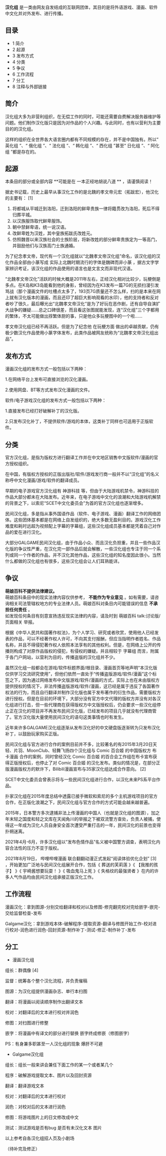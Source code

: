 **汉化组** 是一类由网友自发结成的互联网团体，其目的是将外语游戏、漫画、软件中文化并对外发布、进行传播。

##  目录

  * 1  简介 
  * 2  起源 
  * 3  发布方式 
  * 4  分类 
  * 5  争议 
  * 6  工作流程 
  * 7  分工 
  * 8  注释与外部链接 

##  简介

汉化组大多为非营利组织，在无偿工作的同时，可能还需要自费解决服务器维护等问题。他们制作汉化版只是因为对作品的个人兴趣。与此同时，也有以营利为主要目的的汉化组。

这样的组织在全世界各大语言圈内都有不同规模的存在，并不是中国独有。所以“  英化组  ”、“  俄化组  ”、“  法化组  ”、“  韩化组  ”、“
西化组  ”甚至“  日化组  ”、“  阿化组  ”都是存在的。

##  起源

本条目的部分或全部内容 **可能是在 一本正经地胡说八道  ** ，请谨慎阅读！

据史书记载，历史上最早从事汉化工作的是北魏的孝文帝元宏（拓跋宏），他汉化的主要有：  [1]

  1. 将都城从平城迁到洛阳，迁到洛阳的鲜卑贵族一律将籍贯改为洛阳，死后不得归葬平城。 
  2. 以汉族服饰取代鲜卑服饰。 
  3. 朝中禁鲜卑语，统一说汉语。 
  4. 改鲜卑姓为汉姓，其中皇族拓跋氏改姓元。 
  5. 仿照魏晋以来汉族社会的士族阶层，将新改姓的部分鲜卑贵族定为一等高门，并鼓励他们与汉族高门士族通婚。 

为了纪念孝文帝，现代有一个汉化组就以“北魏孝文帝汉化组”命名，该汉化组的汉化作品全部由小篆写成  实际上北魏时期流行的字体是魏碑而非小篆
，据古文字学家辨识考证，该汉化组的作品使用的语言也是文言文而非现代汉语。

“北魏孝文帝汉化”活跃的时候大概是2011年左右，正经汉化相对比较少，玩梗倒是多点。在K岛和K3岛能看到他的身影，曾经因为在K3发布一篇7G的无损扫漫引发骂战（那个漫画文件的吐槽点太多了，193页7G质量还不怎么样，扫的是本来在网上就有汉化版本的漫画，而且还印了超巨大影响观看的水印），他的支持者和反对者吵了很久，最后曝光出“北魏孝文帝汉化”是为了好玩在恶作剧，还有自导自演扩大战争的嫌疑……总之口碑很差，而且看这张图就能发现，连“汉化组”三个字都用的繁体，不太可能做出㨃繁体厨的事，只是他众多玩梗图中的一个啦……

孝文帝汉化组已经不再活跃。但是为了纪念他  在玩梗方面  做出的卓越贡献，仍有极少数汉化作品使用小篆字体发布，此类作品被网友统称为“北魏孝文帝汉化组出品”。

##  发布方式

漫画汉化组的发布方式一般包括以下两种：

1.在网络平台上发布可直接浏览的汉化漫画。

2.使用网盘、BT等方式发布汉化漫画的文件。

软件/电子游戏汉化组的发布方式一般包括以下两种：

1.直接发布已经打好破解补丁的汉化版。

2.只发布汉化补丁，不提供软件/游戏的本体，这类补丁同样也可适用于正版软件。

##  分类

官方汉化组，是指为版权方进行翻译工作并在中文地区销售中文版软件/漫画的官方授权组织。

在中国，有版权方授权的正版出版社/软件/游戏发行商一般并不以“汉化组”的名义称呼中文化漫画/游戏/软件的翻译成员。

早期的电子游戏官方汉化组有  神游科技
等，但由于大陆游戏机禁令，神游科技的作品大部分都未在大陆发布。近年来，在电子游戏中文化的浪潮和大陆游戏机解禁的背景之下，以索尼“SCET中文化委员会”为首的官方汉化组也逐渐增多。

民间汉化组，多是指从事外国语作品（软件、电子游戏、漫画）翻译工作的网络团体。这些团体基本都是在网络上自发组织的，绝大多数无盈利目的。游戏汉化工作难度和耗时远超为视频配上字幕的字幕组，这些汉化组成员基本都是凭着自己对作品的爱在进行汉化。

大部分GALGAME民间汉化组，由于作品小众、而且汉化负担重，并且一些作品汉化版的争议性严重，在汉化完一部作品后就会解散，一些汉化组也专注于同一个系列或同一个作者的作品，并不汉化其他作品，这些汉化组的知名度因此很小。当然什么都做的汉化组也有很多，这些汉化组会让人们耳熟能详。

##  争议

**萌娘百科不提供法律建议。**  
萌娘百科条目中的现实法律内容仅供参考， **不能作为专业意见** 。如有需要，请咨询相关司法管辖权地方的专业法律人员。萌娘百科对条目内可能错误的信息
**不承担任何责任** 。  
如发现任何条目有刻意宣扬违反现实法律的内容，请及时到  萌娘百科 talk:讨论版/页面相关  举报。

根据《中华人民共和国著作权法》，为个人学习、研究或者欣赏，使用他人已经发表的作品，可以不经著作权人许可，不向其支付报酬，但应当指明作者姓名、作品名称，并且不得侵犯著作权人依照本法享有的其他权利。但是，在网络上公开的传播则构成了对原作品版权的侵犯，有侵权的嫌疑。并且相较于
字幕组  而言，附属于各门户网站，以营利为目的，传播盗版的汉化组并不少。

虽然汉化组一般都会在游戏/软件标题界面/根目录、漫画首页等地声明“本汉化版仅供学习交流研究使用”，但他们依然一直处于“传播盗版游戏/软件/漫画”这个标签之下，因为通过网络发布中文版游戏/软件/漫画的方式，实际上也在未由版权方提供授权的情况下，非法传播盗版游戏/软件/漫画，这已经是属于违反了各国著作权法的行为，而且自行翻译并制作汉化版也属于发布著作的衍生作品，需要版权方进行授权。但是在目前的环境下，大部分没有官方中文代理的版权方并没有对各汉化组进行打击，但一些代理商在获得版权方中文版授权后，仍会要求一些汉化组停止正在汉化的项目并不再发布民间汉化版，已经发布的项目几乎就没有代理商管了。官方汉化版大量使用民间汉化的语句这类事情也时有发生。

近年来许多GALGAME汉化组逐渐从发布汉化好的中文硬盘版逐渐转为只发布汉化补丁，以鼓励玩家购买正版。

民间汉化组与官方进行合作的案例目前并不多，比较著名的有2015年3月20日天轻、片羽、MoonClub、轻舞飞扬四个汉化组与  Comic 百合姬
的中国版权方  布卡漫画  合作的案例，同时曾经汉化  Comic 百合姬  的百合会工作组在布卡宣布获得正版授权后，也停止了对  Comic 百合姬
的汉化发布。类似的情况是，在部分正版漫画版权方的默许下，Bilibili漫画宣布与35家汉化组达成合作意向。  [2]

SCET中文化委员会曾表示将与一些民间汉化组进行合作，以汉化未来PS系平台作品。

扑家汉化组在2015年度总结中透露已接手微软和索尼的多个主机游戏项目的官方合作，在正版化浪潮之下，民间汉化组与官方合作的方式可能会越来越普遍。

2015年，日本警方多次逮捕非法上传漫画的中国人（也就是汉化组的图源），加之年末轻之国度和轻之文库在天闻角川的举报之下被双流警方查处，负责人被捕，使得这一年成为汉化人员自身安全首次遭受严重打击的一年，民间汉化的前景也变得扑朔迷离。

2021年4月-6月，许多汉化组以“发布色情作品”名义被中国警方调查，表明汉化内容合法性的压力不亚于版权。

2021年8月19日，  哔哩哔哩漫画  联合翻翻动漫正式发起“阅读体验优化企划”  [3]  ，开始更加广泛地与民间汉化组展开合作，包括《  葬送的芙莉莲
》《  【我推的孩子】  》《  宇崎酱想要玩耍！  》《  吸血鬼马上死  》《  失格纹的最强贤者
》在内的许多人气作品均由民间汉化组承接正版汉化工作。

##  工作流程

漫画汉化：拿到图源-分别交给翻译和校对以及修图-修完翻完校对完给嵌字-嵌完-交给监督检查-发布

Galgame汉化：拿到游戏本体-破解程序-提取资源-翻译与修图开始工作-校对进行校对-润色进行润色-回封资源-制作补丁-测试-修正-制作补丁-发布

##  分工

  * 漫画汉化组 

组长：群偶像  [4]

监督：统筹各个整个汉化流程，并负责催稿

图源：为汉化组提供漫画杂志、单行本扫图

翻译：将漫画以阅读顺序制作出翻译文本

校对：对翻译后的文本进行校对并润色

修图：对扫图进行修整

嵌字：将漫画中有译文的部分进行替换  嵌字终成修嵌（修图嵌字）

PS：有身兼多职甚至一人汉化组的现象  爆肝不可避

  * Galgame汉化组 

组长：组长一般来讲会兼任下面工作的某一个或者某几个

程序：破解游戏提取文本、图片以及回封资源

翻译：翻译游戏文本

校对：对翻译后的文本进行校对

润色：对校对后的文本进行润色

修图：将游戏图片上的日文修改成中文

测试：测试游戏是否有bug 是否有未汉化文本 图片

  
以上参考自各汉化组招人页及小剧场

（待补完及修正）